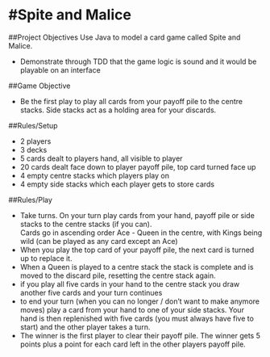 #Spite and Malice
=====

##Project Objectives
Use Java to model a card game called Spite and Malice.
  - Demonstrate through TDD that the game logic is sound and it would be playable on an interface

##Game Objective 
  - Be the first play to play all cards from your payoff pile to the centre stacks.  Side stacks act as a holding area for your discards.

##Rules/Setup
  - 2 players
  - 3 decks
  - 5 cards dealt to players hand, all visible to player
  - 20 cards dealt face down to player payoff pile, top card turned face up 
  - 4 empty centre stacks which players play on 
  - 4 empty side stacks which each player gets to store cards

##Rules/Play
  - Take turns.  On your turn play cards from your hand, payoff pile or side stacks to the centre stacks (if you can).  
  Cards go in ascending order Ace - Queen in the centre, with Kings being wild (can be played as any card except an Ace) 
  - When you play the top card of your payoff pile, the next card is turned up to replace it.
  - When a Queen is played to a centre stack the stack is complete and is moved to the discard pile, resetting the centre stack again.
  - if you play all five cards in your hand to the centre stack you draw another five cards and your turn continues
  - to end your turn (when you can no longer / don’t want to make anymore moves) play a card from your hand to one of your side stacks.  Your hand is then replenished with five cards (you must always have five to start) and the other player takes a turn.
  - The winner is the first player to clear their payoff pile.  The winner gets 5 points plus a point for each card left in the other players payoff pile.
  
